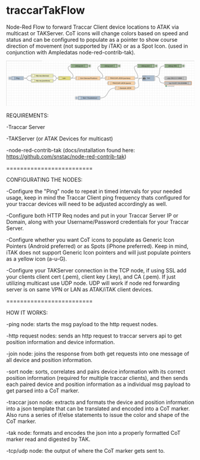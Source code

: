 # traccarTakFlow
Node-Red Flow to forward Traccar Client device locations to ATAK via multicast or TAKServer. CoT icons will change colors based on speed and status and can be configured to populate as a pointer to show course direction of movement (not supported by iTAK) or as a Spot Icon. (used in conjunction with Ampledatas node-red-contrib-tak).

![traccar flow](/screenshot1.png?raw=true "Node Red Flow")


REQUIREMENTS:

-Traccar Server

-TAKServer (or ATAK Devices for multicast)

-node-red-contrib-tak (docs/installation found here: https://github.com/snstac/node-red-contrib-tak)

=========================

CONFIGURATING THE NODES:

-Configure the "Ping" node to repeat in timed intervals for your needed usage, keep in mind the Traccar Client ping frequency thats configured for your traccar devices will need to be adjusted accordingly as well. 

-Configure both HTTP Req nodes and put in your Traccar Server IP or Domain, along with your Username/Password credentials for your Traccar Server.

-Configure whether you want CoT icons to populate as Generic Icon Pointers (Android preferred) or as Spots (iPhone preferred). Keep in mind, iTAK does not support Generic Icon pointers and will just populate pointers as a yellow icon (a-u-G).

-Configure your TAKServer connection in the TCP node, if using SSL add your clients client cert (.pem), client key (.key), and CA (.pem). If just utilizing multicast use UDP node. UDP will work if node red forwarding server is on same VPN or LAN as ATAK/iTAK client devices.

=========================

HOW IT WORKS:

-ping node: starts the msg payload to the http request nodes.

-http request nodes: sends an http request to traccar servers api to get position information and device information.

-join node: joins the response from both get requests into one message of all device and position information.

-sort node: sorts, correlates and pairs device information with its correct position information (required for multiple traccar clients), and then sends each paired device and position information as a individual msg payload to get parsed into a CoT marker.

-traccar json node: extracts and formats the device and position information into a json template that can be translated and encoded into a CoT marker. Also runs a series of if/else statements to issue the color and shape of the CoT marker.

-tak node: formats and encodes the json into a properly formatted CoT marker read and digested by TAK.

-tcp/udp node: the output of where the CoT marker gets sent to.


